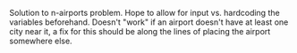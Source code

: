 Solution to n-airports problem. Hope to allow for input vs. hardcoding the variables beforehand. Doesn't "work" if an airport doesn't have at least one city near it, a fix for this should be along the lines of placing the airport somewhere else.
